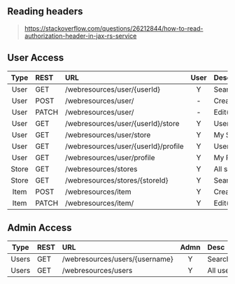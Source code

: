 ## Reading headers

> https://stackoverflow.com/questions/26212844/how-to-read-authorization-header-in-jax-rs-service

## User Access

| Type  | REST | URL | User | Desc | Implemented |
| :---: | :--- | :-- | :--: | :--- | :---------: |
| User  | GET  |  /webresources/user/{userId}                   | Y  | Search(uId)      | Y |
| User  | POST |  /webresources/user/                           | -  | Create user      | Y |
| User  | PATCH|  /webresources/user/                           | -  | Edit(userId)     | Y |
| User  | GET  |  /webresources/user/{userId}/store             | Y  | User store       | Y |
| User  | GET  |  /webresources/user/store                      | Y  | My Store         | Y |
| User  | GET  |  /webresources/user/{userId}/profile           | Y  | User profile     | Y |
| User  | GET  |  /webresources/user/profile                    | Y  | My Profile       | Y |
| Store | GET  |  /webresources/stores                          | Y  | All stores       | Y |
| Store | GET  |  /webresources/stores/{storeId}                | Y  | Search(storeId)  | Y |
| Item  | POST |  /webresources/item	                          | Y  | Create item      | Y |
| Item  | PATCH|  /webresources/item/                           | Y  | Edit(itemId)     | Y |

## Admin Access

| Type  | REST | URL | Admn | Desc | Implemented |
| :---: | :--- | :-- | :--: | :--- | :---------: |
| Users | GET  |  /webresources/users/{username}                | Y  | Search(keyword)  | Y |
| Users | GET  |  /webresources/users                           | Y  | All users        | Y |
